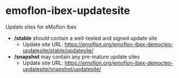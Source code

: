 # emoflon-ibex-updatesite
Update sites for eMoflon ibex

* **/stable** should contain a well-tested and signed update site
  * Update site URL: https://emoflon.org/emoflon-ibex-democles-updatesite/stable/updatesite/
* **/snapshot** may contain any pre-mature update sites
  * Update site URL: https://emoflon.org/emoflon-ibex-democles-updatesite/snapshot/updatesite/
